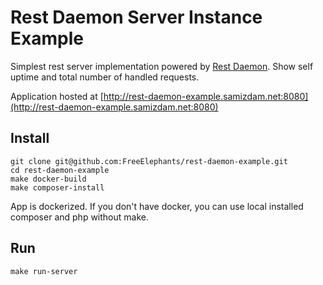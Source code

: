 # Rest Daemon Server Instance Example

Simplest rest server implementation powered by [Rest Daemon](https://github.com/FreeElephants/rest-daemon). 
Show self uptime and total number of handled requests. 

Application hosted at [http://rest-daemon-example.samizdam.net:8080](http://rest-daemon-example.samizdam.net:8080)

## Install
```
git clone git@github.com:FreeElephants/rest-daemon-example.git
cd rest-daemon-example
make docker-build
make composer-install
```

App is dockerized. If you don't have docker, you can use local installed composer and php without make.

## Run
```
make run-server
```
